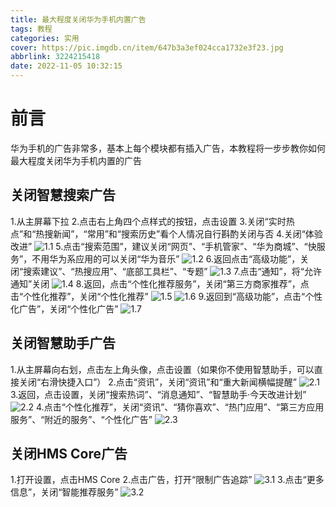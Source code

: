 ```yaml
---
title: 最大程度关闭华为手机内置广告
tags: 教程
categories: 实用
cover: https://pic.imgdb.cn/item/647b3a3ef024cca1732e3f23.jpg
abbrlink: 3224215418
date: 2022-11-05 10:32:15
---
```

# 前言
华为手机的广告非常多，基本上每个模块都有插入广告，本教程将一步步教你如何最大程度关闭华为手机内置的广告

## 关闭智慧搜索广告
1.从主屏幕下拉
2.点击右上角四个点样式的按钮，点击设置
3.关闭“实时热点”和“热搜新闻”，“常用”和“搜索历史”看个人情况自行斟酌关闭与否
4.关闭“体验改进”
![1.1](https://s3.bmp.ovh/imgs/2022/11/05/118a9fcc4c5301ba.jpg)
5.点击“搜索范围”，建议关闭“网页”、“手机管家”、“华为商城”、“快服务”，不用华为系应用的可以关闭“华为音乐”
![1.2](https://s3.bmp.ovh/imgs/2022/11/05/090f8e98ee945b0c.jpg)
6.返回点击“高级功能”，关闭“搜索建议”、“热搜应用”、“底部工具栏”、“专题”
![1.3](https://s3.bmp.ovh/imgs/2022/11/05/be97d2fdcbf33fac.jpg)
7.点击“通知”，将“允许通知”关闭
![1.4](https://s3.bmp.ovh/imgs/2022/11/05/2094b0e1027a6678.jpg)
8.返回，点击“个性化推荐服务”，关闭“第三方商家推荐”，点击“个性化推荐”，关闭“个性化推荐”
![1.5](https://s3.bmp.ovh/imgs/2022/11/05/82a0e450d87d99c0.jpg)
![1.6](https://s3.bmp.ovh/imgs/2022/11/05/e8560e106d02aced.jpg)
9.返回到“高级功能”，点击“个性化广告”，关闭“个性化广告”
![1.7](https://s3.bmp.ovh/imgs/2022/11/05/c507e0a5053ee4d1.jpg)

## 关闭智慧助手广告
1.从主屏幕向右划，点击左上角头像，点击设置（如果你不使用智慧助手，可以直接关闭“右滑快捷入口”）
2.点击“资讯”，关闭“资讯”和“重大新闻横幅提醒”
![2.1](https://s3.bmp.ovh/imgs/2022/11/05/5ddded7f2a49f8e3.jpg)
3.返回，点击设置，关闭“搜索热词”、“消息通知”、“智慧助手·今天改进计划”
![2.2](https://s3.bmp.ovh/imgs/2022/11/05/83db39f90b0f9458.jpg)
4.点击“个性化推荐”，关闭“资讯”、“猜你喜欢”、“热门应用”、“第三方应用服务”、“附近的服务”、“个性化广告”
![2.3](https://s3.bmp.ovh/imgs/2022/11/05/ccc2742e98cb7094.jpg)

## 关闭HMS Core广告
1.打开设置，点击HMS Core
2.点击广告，打开“限制广告追踪”
![3.1](https://s3.bmp.ovh/imgs/2022/11/05/17861c3fd0e5b6cf.jpg)
3.点击“更多信息”，关闭“智能推荐服务”
![3.2](https://s3.bmp.ovh/imgs/2022/11/05/df4b94920ada2e43.jpg)